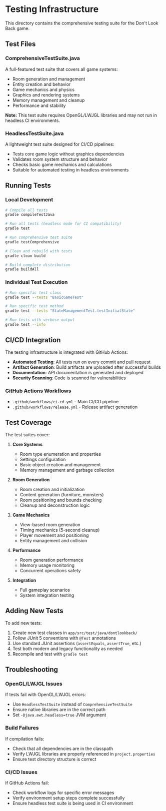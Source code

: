 # Testing Infrastructure

This directory contains the comprehensive testing suite for the Don't Look Back game.

## Test Files

### ComprehensiveTestSuite.java
A full-featured test suite that covers all game systems:
- Room generation and management
- Entity creation and behavior
- Game mechanics and physics
- Graphics and rendering systems
- Memory management and cleanup
- Performance and stability

**Note:** This test suite requires OpenGL/LWJGL libraries and may not run in headless CI environments.

### HeadlessTestSuite.java
A lightweight test suite designed for CI/CD pipelines:
- Tests core game logic without graphics dependencies
- Validates room system structure and behavior
- Checks basic game mechanics and calculations
- Suitable for automated testing in headless environments

## Running Tests

### Local Development
```bash
# Compile all tests
gradle compileTestJava

# Run all tests (headless mode for CI compatibility)
gradle test

# Run comprehensive test suite
gradle testComprehensive

# Clean and rebuild with tests
gradle clean build

# Build complete distribution
gradle buildAll
```

### Individual Test Execution
```bash
# Run specific test class
gradle test --tests "BasicGameTest"

# Run specific test method
gradle test --tests "StateManagementTest.testInitialState"

# Run tests with verbose output
gradle test --info
```

## CI/CD Integration

The testing infrastructure is integrated with GitHub Actions:

- **Automated Testing**: All tests run on every commit and pull request
- **Artifact Generation**: Build artifacts are uploaded after successful builds
- **Documentation**: API documentation is generated and deployed
- **Security Scanning**: Code is scanned for vulnerabilities

### GitHub Actions Workflows

- `.github/workflows/ci-cd.yml` - Main CI/CD pipeline
- `.github/workflows/release.yml` - Release artifact generation

## Test Coverage

The test suites cover:

1. **Core Systems**
   - Room type enumeration and properties
   - Settings configuration
   - Basic object creation and management
   - Memory management and garbage collection

2. **Room Generation**
   - Room creation and initialization
   - Content generation (furniture, monsters)
   - Room positioning and bounds checking
   - Cleanup and deconstruction logic

3. **Game Mechanics**
   - View-based room generation
   - Timing mechanics (5-second cleanup)
   - Player movement and positioning
   - Entity management and collision

4. **Performance**
   - Room generation performance
   - Memory usage monitoring
   - Concurrent operations safety

5. **Integration**
   - Full gameplay scenarios
   - System integration testing

## Adding New Tests

To add new tests:

1. Create new test classes in `app/src/test/java/dontlookback/`
2. Follow JUnit 5 conventions with `@Test` annotations
3. Use standard JUnit assertions (`assertEquals`, `assertTrue`, etc.)
4. Test both modern and legacy functionality as needed
5. Recompile and test with `gradle test`

## Troubleshooting

### OpenGL/LWJGL Issues
If tests fail with OpenGL/LWJGL errors:
- Use `HeadlessTestSuite` instead of `ComprehensiveTestSuite`
- Ensure native libraries are in the correct path
- Set `-Djava.awt.headless=true` JVM argument

### Build Failures
If compilation fails:
- Check that all dependencies are in the classpath
- Verify LWJGL libraries are properly referenced in `project.properties`
- Ensure test directory structure is correct

### CI/CD Issues
If GitHub Actions fail:
- Check workflow logs for specific error messages
- Verify environment setup steps complete successfully
- Ensure headless test suite is being used in CI environment